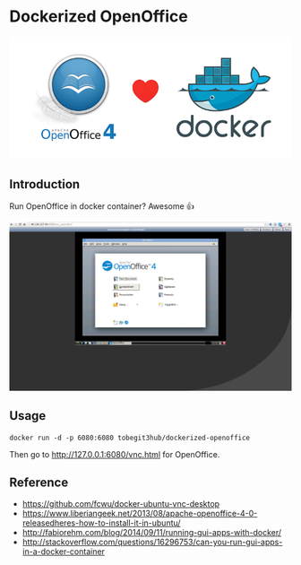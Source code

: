# Dockerized OpenOffice

![](openoffice_and_docker.png)

## Introduction

Run OpenOffice in docker container? Awesome :+1: 

![](screenshot.png)

## Usage

```
docker run -d -p 6080:6080 tobegit3hub/dockerized-openoffice
```

Then go to <http://127.0.0.1:6080/vnc.html> for OpenOffice.

## Reference

* <https://github.com/fcwu/docker-ubuntu-vnc-desktop>
* <https://www.liberiangeek.net/2013/08/apache-openoffice-4-0-releasedheres-how-to-install-it-in-ubuntu/>
* <http://fabiorehm.com/blog/2014/09/11/running-gui-apps-with-docker/>
* <http://stackoverflow.com/questions/16296753/can-you-run-gui-apps-in-a-docker-container>
